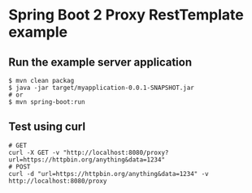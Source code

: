 # Spring Boot 2 Proxy RestTemplate example

## Run the example server application
```
$ mvn clean packag
$ java -jar target/myapplication-0.0.1-SNAPSHOT.jar
# or
$ mvn spring-boot:run
```

## Test using curl
```
# GET
curl -X GET -v "http://localhost:8080/proxy?url=https://httpbin.org/anything&data=1234"
# POST
curl -d "url=https://httpbin.org/anything&data=1234" -v http://localhost:8080/proxy
```
